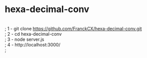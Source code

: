 # hexa-decimal-conv
<br/>;
1 - git clone https://github.com/FranckCX/hexa-decimal-conv.git <br/>;
2 - cd hexa-decimal-conv <br/>;
3 - node server.js <br/>;
4 - http://localhost:3000/ <br/>;